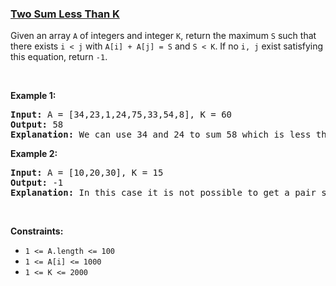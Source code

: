 ### [Two Sum Less Than K](https://leetcode.com/problems/two-sum-less-than-k)

<p>Given an array <code>A</code> of integers and&nbsp;integer <code>K</code>, return the maximum <code>S</code> such that there exists <code>i &lt; j</code> with <code>A[i] + A[j] = S</code> and <code>S &lt; K</code>. If no <code>i, j</code> exist satisfying this equation, return <code>-1</code>.</p>

<p>&nbsp;</p>
<p><strong>Example 1:</strong></p>

<pre>
<strong>Input:</strong> A = [34,23,1,24,75,33,54,8], K = 60
<strong>Output:</strong> 58
<strong>Explanation: </strong>We can use 34 and 24 to sum 58 which is less than 60.</pre>

<p><strong>Example 2:</strong></p>

<pre>
<strong>Input:</strong> A = [10,20,30], K = 15
<strong>Output:</strong> -1
<strong>Explanation: </strong>In this case it is not possible to get a pair sum less that 15.</pre>

<p>&nbsp;</p>
<p><strong>Constraints:</strong></p>

<ul>
	<li><code>1 &lt;= A.length &lt;= 100</code></li>
	<li><code>1 &lt;= A[i] &lt;= 1000</code></li>
	<li><code>1 &lt;= K &lt;= 2000</code></li>
</ul>
